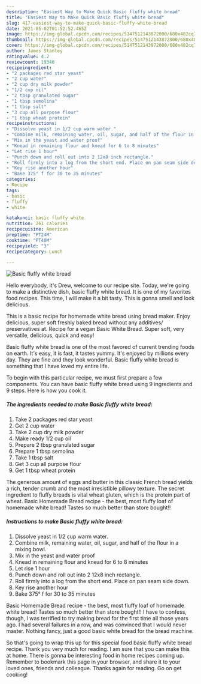 ```yaml
---
description: "Easiest Way to Make Quick Basic fluffy white bread"
title: "Easiest Way to Make Quick Basic fluffy white bread"
slug: 417-easiest-way-to-make-quick-basic-fluffy-white-bread
date: 2021-05-02T01:52:52.465Z
image: https://img-global.cpcdn.com/recipes/5147512143872000/680x482cq70/basic-fluffy-white-bread-recipe-main-photo.jpg
thumbnail: https://img-global.cpcdn.com/recipes/5147512143872000/680x482cq70/basic-fluffy-white-bread-recipe-main-photo.jpg
cover: https://img-global.cpcdn.com/recipes/5147512143872000/680x482cq70/basic-fluffy-white-bread-recipe-main-photo.jpg
author: James Stanley
ratingvalue: 4.2
reviewcount: 19346
recipeingredient:
- "2 packages red star yeast"
- "2 cup water"
- "2 cup dry milk powder"
- "1/2 cup oil"
- "2 tbsp granulated sugar"
- "1 tbsp semolina"
- "1 tbsp salt"
- "3 cup all purpose flour"
- "1 tbsp wheat protein"
recipeinstructions:
- "Dissolve yeast in 1/2 cup warm water."
- "Combine milk, remaining water, oil, sugar, and half of the flour in a mixing bowl."
- "Mix in the yeast and water proof"
- "Knead in remaining flour and knead for 6 to 8 minutes"
- "Let rise 1 hour"
- "Punch down and roll out into 2 12x8 inch rectangle."
- "Roll firmly into a log from the short end. Place on pan seam side down."
- "Key rise another hour"
- "Bake 375° f for 30 to 35 minutes"
categories:
- Recipe
tags:
- basic
- fluffy
- white

katakunci: basic fluffy white 
nutrition: 261 calories
recipecuisine: American
preptime: "PT24M"
cooktime: "PT40M"
recipeyield: "3"
recipecategory: Lunch

---
```



![Basic fluffy white bread](https://img-global.cpcdn.com/recipes/5147512143872000/680x482cq70/basic-fluffy-white-bread-recipe-main-photo.jpg)

Hello everybody, it's Drew, welcome to our recipe site. Today, we're going to make a distinctive dish, basic fluffy white bread. It is one of my favorites food recipes. This time, I will make it a bit tasty. This is gonna smell and look delicious.

This is a basic recipe for homemade white bread using bread maker. Enjoy delicious, super soft freshly baked bread without any additives/ preservatives at. Recipe for a vegan Basic White Bread. Super soft, very versatile, delicious, quick and easy!

Basic fluffy white bread is one of the most favored of current trending foods on earth. It's easy, it is fast, it tastes yummy. It's enjoyed by millions every day. They are fine and they look wonderful. Basic fluffy white bread is something that I have loved my entire life.


To begin with this particular recipe, we must first prepare a few components. You can have basic fluffy white bread using 9 ingredients and 9 steps. Here is how you cook it.

<!--inarticleads1-->

##### The ingredients needed to make Basic fluffy white bread:

1. Take 2 packages red star yeast
1. Get 2 cup water
1. Take 2 cup dry milk powder
1. Make ready 1/2 cup oil
1. Prepare 2 tbsp granulated sugar
1. Prepare 1 tbsp semolina
1. Take 1 tbsp salt
1. Get 3 cup all purpose flour
1. Get 1 tbsp wheat protein


The generous amount of eggs and butter in this classic French bread yields a rich, tender crumb and the most irresistible pillowy texture. The secret ingredient to fluffy breads is vital wheat gluten, which is the protein part of wheat. Basic Homemade Bread recipe - the best, most fluffy loaf of homemade white bread! Tastes so much better than store bought!! 

<!--inarticleads2-->

##### Instructions to make Basic fluffy white bread:

1. Dissolve yeast in 1/2 cup warm water.
1. Combine milk, remaining water, oil, sugar, and half of the flour in a mixing bowl.
1. Mix in the yeast and water proof
1. Knead in remaining flour and knead for 6 to 8 minutes
1. Let rise 1 hour
1. Punch down and roll out into 2 12x8 inch rectangle.
1. Roll firmly into a log from the short end. Place on pan seam side down.
1. Key rise another hour
1. Bake 375° f for 30 to 35 minutes


Basic Homemade Bread recipe - the best, most fluffy loaf of homemade white bread! Tastes so much better than store bought!! I have to confess, though, I was terrified to try making bread for the first time all those years ago. I had several failures in a row, and was convinced that I would never master. Nothing fancy, just a good basic white bread for the bread machine. 

So that's going to wrap this up for this special food basic fluffy white bread recipe. Thank you very much for reading. I am sure that you can make this at home. There is gonna be interesting food in home recipes coming up. Remember to bookmark this page in your browser, and share it to your loved ones, friends and colleague. Thanks again for reading. Go on get cooking!

